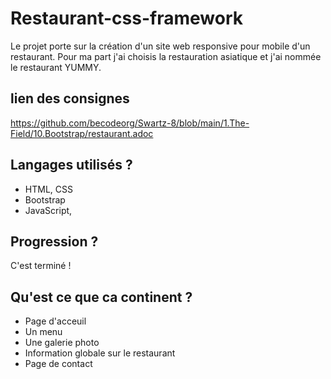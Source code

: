 # Restaurant-css-framework
Le projet porte sur la création d'un site web responsive pour mobile d'un restaurant.
Pour ma part j'ai choisis la restauration asiatique et j'ai nommée le restaurant YUMMY.

## lien des consignes
https://github.com/becodeorg/Swartz-8/blob/main/1.The-Field/10.Bootstrap/restaurant.adoc

## Langages utilisés ?

+ HTML, CSS
+ Bootstrap
+ JavaScript,

## Progression ?

C'est terminé ! 

## Qu'est ce que ca continent ?

+ Page d'acceuil
+ Un menu
+ Une galerie photo
+ Information globale sur le restaurant
+ Page de contact










